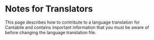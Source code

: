 # Notes for Translators

This page describes how to contribute to a language translation for Cantabile and contains important information that you must be aware of before changing the language translation file.

